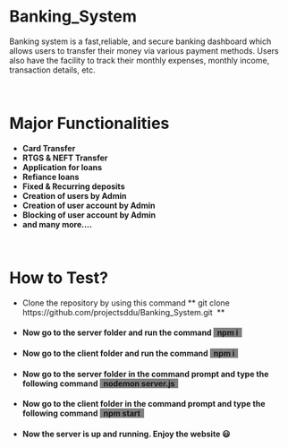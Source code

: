 # Banking_System

<p>
    Banking system is a fast,reliable, and secure banking dashboard which allows users to transfer their money via various payment methods. Users also have the facility to track their monthly expenses, monthly income, transaction details, etc. 
</p>
<br>
<h1>
    Major Functionalities
</h1>
<ul>
    <li>
        <b> Card Transfer </b>
    </li>
    <li>
        <b> RTGS & NEFT Transfer </b>
    </li>
    <li>
        <b> Application for loans </b>
    </li>
    <li>
        <b> Refiance loans </b>
    </li>
    <li>
        <b> Fixed & Recurring deposits</b>
    </li>
    <li>
        <b> Creation of users by Admin </b>
    </li>
    <li>
        <b> Creation of user account by Admin  </b>
    </li>
    <li>
        <b> Blocking of user account by Admin</b>
    </li>
    <li>
        <b> and many more.... </b>
    </li>
</ul>
<br>
<h1>
    How to Test?
</h1> 
<ul>
    <li> 
        <p> Clone the repository by using this command **&nbsp;git clone https://github.com/projectsddu/Banking_System.git &nbsp;** </p></li>
    <li>
        <h4>Now go to the server folder and run the command <span style="background-color: gray; font-weight: bold;"> &nbsp; npm i &nbsp; </span></h4>
    </li>
     <li>
        <h4>Now go to the client folder and run the command <span style="background-color: gray; font-weight: bold;"> &nbsp; npm i &nbsp; </span></h4>
    </li>
    <li>
        <h4> Now go to the server folder in the command prompt and type the following command <span style="background-color: gray; font-weight: bold;"> &nbsp; nodemon server.js &nbsp; </span></h4>
    </li>
    <li>
        <h4> Now go to the client folder in the command prompt and type the following command <span style="background-color: gray; font-weight: bold;"> &nbsp; npm start &nbsp; </span></h4>
    </li>
    <li>
        <h4>Now the server is up and running. Enjoy the website 😃 </h4>
    </li>
</ul>
